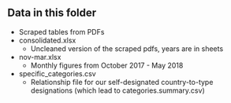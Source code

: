 ## Data in this folder


* Scraped tables from PDFs 
* consolidated.xlsx
    * Uncleaned version of the scraped pdfs, years are in sheets
* nov-mar.xlsx
    * Monthly figures from October 2017 - May 2018
* specific_categories.csv
    * Relationship file for our self-designated country-to-type designations (which lead to categories.summary.csv)
    
    